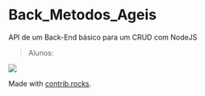 # Back_Metodos_Ageis

API de um Back-End básico para um CRUD com NodeJS

> Alunos:

<a href="https://github.com/hugo-loiola/Back_Metodos_Ageis/graphs/contributors">
<img src="https://contrib.rocks/image?repo=hugo-loiola/Back_Metodos_Ageis" />
</a>

Made with [contrib.rocks](https://contrib.rocks).
